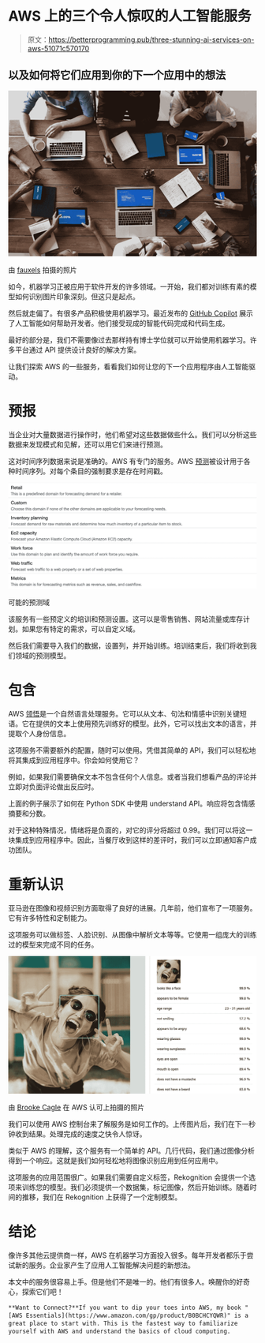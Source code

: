 # AWS 上的三个令人惊叹的人工智能服务

> 原文：<https://betterprogramming.pub/three-stunning-ai-services-on-aws-51071c570170>

## 以及如何将它们应用到你的下一个应用中的想法

![](img/75d6e92c4043ca436cecbb08db725d5e.png)

由 [fauxels](https://www.pexels.com/photo/top-view-photo-of-people-near-wooden-table-3183150/) 拍摄的照片

如今，机器学习正被应用于软件开发的许多领域。一开始，我们都对训练有素的模型如何识别图片印象深刻。但这只是起点。

然后就走偏了。有很多产品积极使用机器学习。最近发布的 [GitHub Copilot](https://github.com/features/copilot) 展示了人工智能如何帮助开发者。他们接受现成的智能代码完成和代码生成。

最好的部分是，我们不需要像过去那样持有博士学位就可以开始使用机器学习。许多平台通过 API 提供设计良好的解决方案。

让我们探索 AWS 的一些服务，看看我们如何让您的下一个应用程序由人工智能驱动。

# 预报

当企业对大量数据进行操作时，他们希望对这些数据做些什么。我们可以分析这些数据来发现模式和见解，还可以用它们来进行预测。

这对时间序列数据来说是准确的。AWS 有专门的服务。AWS [预测](https://aws.amazon.com/forecast/)被设计用于各种时间序列。对每个条目的强制要求是存在时间戳。

![](img/637635d639e6651ea10b0fdba4779703.png)

可能的预测域

该服务有一些预定义的培训和预测设置。这可以是零售销售、网站流量或库存计划。如果您有特定的需求，可以自定义域。

然后我们需要导入我们的数据，设置列，并开始训练。培训结束后，我们将收到我们领域的预测模型。

# 包含

AWS [领悟](https://aws.amazon.com/comprehend/)是一个自然语言处理服务。它可以从文本、句法和情感中识别关键短语。它在提供的文本上使用预先训练好的模型。此外，它可以找出文本的语言，并提取个人身份信息。

这项服务不需要额外的配置，随时可以使用。凭借其简单的 API，我们可以轻松地将其集成到应用程序中。你会如何使用它？

例如，如果我们需要确保文本不包含任何个人信息。或者当我们想看产品的评论并立即对负面评论做出反应时。

上面的例子展示了如何在 Python SDK 中使用 understand API。响应将包含情感摘要和分数。

对于这种特殊情况，情绪将是负面的，对它的评分将超过 0.99。我们可以将这一块集成到应用程序中。因此，当餐厅收到这样的差评时，我们可以立即通知客户成功团队。

# 重新认识

亚马逊在图像和视频识别方面取得了良好的进展。几年前，他们宣布了一项服务。它有许多特性和定制能力。

这项服务可以做标签、人脸识别、从图像中解析文本等等。它使用一组庞大的训练过的模型来完成不同的任务。

![](img/9b07fd671e4abcebaa833d7caa83ab76.png)

由 [Brooke Cagle](https://unsplash.com/@brookecagle?utm_source=unsplash&utm_medium=referral&utm_content=creditCopyText) 在 AWS 认可上拍摄的照片

我们可以使用 AWS 控制台来了解服务是如何工作的。上传图片后，我们在下一秒钟收到结果。处理完成的速度之快令人惊讶。

类似于 AWS 的理解，这个服务有一个简单的 API。几行代码，我们通过图像分析得到一个响应。这就是我们如何轻松地将图像识别应用到任何应用中。

这项服务的应用范围很广。如果我们需要自定义标签，Rekognition 会提供一个选项来训练您的模型。我们必须提供一个数据集，标记图像，然后开始训练。随着时间的推移，我们在 Rekognition 上获得了一个定制模型。

# 结论

像许多其他云提供商一样，AWS 在机器学习方面投入很多。每年开发者都乐于尝试新的服务。企业家产生了应用人工智能解决问题的新想法。

本文中的服务很容易上手。但是他们不是唯一的。他们有很多人。唤醒你的好奇心，探索它们吧！

```
**Want to Connect?**If you want to dip your toes into AWS, my book "[AWS Essentials](https://www.amazon.com/gp/product/B0BCHCYQWR)" is a great place to start with. This is the fastest way to familiarize yourself with AWS and understand the basics of cloud computing.
```